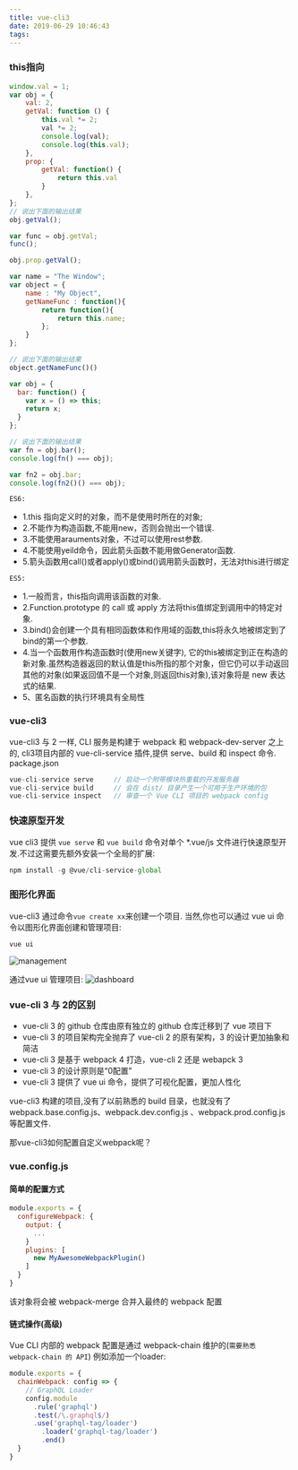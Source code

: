 ```yaml
---
title: vue-cli3
date: 2019-06-29 10:46:43
tags:
---
```


### this指向
```javascript
window.val = 1;
var obj = {
    val: 2,
    getVal: function () {
        this.val *= 2;
        val *= 2;
        console.log(val);
        console.log(this.val);
    },
    prop: {
        getVal: function() {
            return this.val
        }
    },
};
// 说出下面的输出结果
obj.getVal();

var func = obj.getVal;
func();

obj.prop.getVal();
```


```javascript
var name = "The Window";
var object = {
    name : "My Object",
    getNameFunc : function(){
        return function(){
            return this.name;
        };
    } 
};

// 说出下面的输出结果
object.getNameFunc()()
```

```javascript
var obj = {
  bar: function() {
    var x = () => this;
    return x;
  }
};

// 说出下面的输出结果
var fn = obj.bar();
console.log(fn() === obj);

var fn2 = obj.bar;
console.log(fn2()() === obj);
```
   
`ES6: `
* 1.this 指向定义时的对象，而不是使用时所在的对象; 
* 2.不能作为构造函数,不能用new，否则会抛出一个错误. 
* 3.不能使用arauments对象，不过可以使用rest参数. 
* 4.不能使用yeild命令，因此箭头函数不能用做Generator函数.
* 5.箭头函数用call()或者apply()或bind()调用箭头函数时，无法对this进行绑定

`ES5: `
* 1.一般而言，this指向调用该函数的对象.   
* 2.Function.prototype 的 call 或 apply 方法将this值绑定到调用中的特定对象.
* 3.bind()会创建一个具有相同函数体和作用域的函数,this将永久地被绑定到了bind的第一个参数.   
* 4.当一个函数用作构造函数时(使用new关键字), 它的this被绑定到正在构造的新对象.虽然构造器返回的默认值是this所指的那个对象，但它仍可以手动返回其他的对象(如果返回值不是一个对象,则返回this对象),该对象将是 new 表达式的结果.  
* 5、匿名函数的执行环境具有全局性

### vue-cli3 
vue-cli3 与 2 一样, CLI 服务是构建于 webpack 和 webpack-dev-server 之上的, cli3项目内部的 vue-cli-service 插件,提供 serve、build 和 inspect 命令.
package.json
```javascript
vue-cli-service serve     // 启动一个附带模块热重载的开发服务器
vue-cli-service build     // 会在 dist/ 目录产生一个可用于生产环境的包
vue-cli-service inspect   // 审查一个 Vue CLI 项目的 webpack config
```

### 快速原型开发
vue cli3 提供 `vue serve` 和 `vue build` 命令对单个 *.vue/js 文件进行快速原型开发.不过这需要先额外安装一个全局的扩展:
```javascript
npm install -g @vue/cli-service-global
```


### 图形化界面
vue-cli3 通过命令`vue create xx`来创建一个项目. 当然,你也可以通过 vue ui 命令以图形化界面创建和管理项目:
```
vue ui
```
![management](/images/other/vue_cli3/management.png)

通过vue ui 管理项目: 
![dashboard](/images/other/vue_cli3/dashboard.png)


### vue-cli 3 与 2的区别
* vue-cli 3 的 github 仓库由原有独立的 github 仓库迁移到了 vue 项目下
* vue-cli 3 的项目架构完全抛弃了 vue-cli 2 的原有架构，3 的设计更加抽象和简洁
* vue-cli 3 是基于 webpack 4 打造，vue-cli 2 还是 webapck 3
* vue-cli 3 的设计原则是“0配置”
* vue-cli 3 提供了 vue ui 命令，提供了可视化配置，更加人性化

vue-cli3 构建的项目,没有了以前熟悉的 build 目录，也就没有了 webpack.base.config.js、webpack.dev.config.js 、webpack.prod.config.js 等配置文件.

那vue-cli3如何配置自定义webpack呢？ 


### vue.config.js
#### 简单的配置方式
```javascript
module.exports = {
  configureWebpack: {
    output: {
      ...
    }
    plugins: [
      new MyAwesomeWebpackPlugin()
    ]
  }
}
```
该对象将会被 webpack-merge 合并入最终的 webpack 配置

#### 链式操作(高级)
Vue CLI 内部的 webpack 配置是通过 webpack-chain 维护的(`需要熟悉 webpack-chain 的 API`)
例如添加一个loader:
```javascript
module.exports = {
  chainWebpack: config => {
    // GraphQL Loader
    config.module
      .rule('graphql')
      .test(/\.graphql$/)
      .use('graphql-tag/loader')
        .loader('graphql-tag/loader')
        .end()
  }
}
```